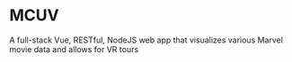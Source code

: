 # MCUV
A full-stack Vue, RESTful, NodeJS web app that visualizes various Marvel movie data and allows for VR tours
